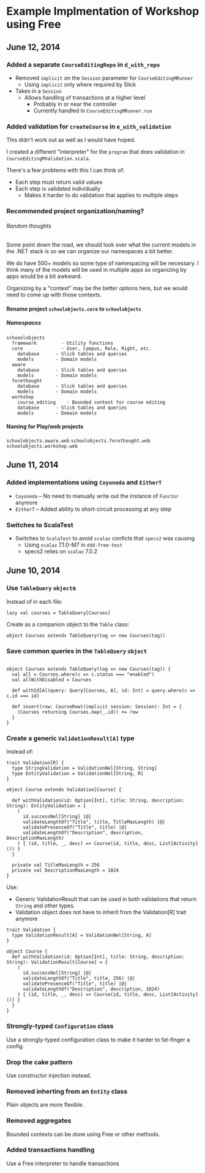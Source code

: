 # Example Implmentation of Workshop using Free

## June 12, 2014

### Added a separate `CourseEditingRepo` in `d_with_repo`

* Removed `implicit` on the `Session` parameter for `CourseEditingMRunner`
  * Using `implicit` only where required by Slick
* Takes in a `Session`
  * Allows handling of transactions at a higher level 
    * Probably in or near the controller
    * Currently handled in `CourseEditingMRunner.run`

### Added validation for `createCourse` in `e_with_validation`

This didn't work out as well as I would have hoped.

I created a different "interpreter" for the `program` that does validation in `CourseEditingMValidation.scala`.

There's a few problems with this I can think of:

* Each step must return valid values
* Each step is validated individually
  * Makes it harder to do validation that applies to multiple steps
  

### Recommended project organization/naming?

###### Random thoughts

Some point down the road, we should look over what the current models in the .NET stack is so we can organize our namespaces a bit better.

We do have 500+ models so some type of namespacing will be necessary. I think many of the models will be used in multiple apps so organizing by apps would be a bit awkward.

Organizing by a "context" may be the better options here, but we would need to come up with those contexts.


#### Rename project `schoolobjects.core` to `schoolobjects`

##### Namespaces

```
schooolobjects        
  framework         - Utility functions
  core              - User, Campus, Role, Right, etc.
    database      - Slick tables and queries
    models        - Domain models
  aware
    database      - Slick tables and queries
    models        - Domain models
  forethought
    database      - Slick tables and queries
    models        - Domain models
  workshop
    course_editing    - Bounded context for course editing
    database      - Slick tables and queries
    models        - Domain models
```

#### Naming for Play/web projects

`schoolobjects.aware.web`
`schoolobjects.forethought.web`
`schoolobjects.workshop.web`

## June 11, 2014

### Added implementations using `Coyoneda` and `EitherT`

* `Coyoneda` – No need to manually write out the instance of `Functor` anymore
* `EitherT` – Added ability to short-circuit processing at any step

### Switches to ScalaTest

* Switches to `ScalaTest` to avoid `scalaz` conficts that `specs2` was causing
  * Using `scalaz` 7.1.0-M7 in `ddd-free-test`
  * specs2 relies on `scalaz` 7.0.2
 

## June 10, 2014

### Use `TableQuery` `object`s

Instead of in each file:

```
lazy val courses = TableQuery[Courses]
```

Create as a companion object to the `Table` class:

```
object Courses extends TableQuery(tag => new Courses(tag))
```


### Save common queries in the `TableQuery` `object`

```

object Courses extends TableQuery(tag => new Courses(tag)) {
  val all = Courses.where(c => c.status === "enabled")
  val allWithDisabled = Courses

  def withId[A](query: Query[Courses, A], id: Int) = query.where(c => c.id === id)

  def insert(row: CourseRow)(implicit session: Session): Int = {
    (Courses returning Courses.map(_.id)) += row
  }     
}

```


### Create a generic `ValidationResult[A]` type

Instead of:

```
trait Validation[R] {
  type StringValidation = ValidationNel[String, String]
  type EntityValidation = ValidationNel[String, R]
}
```

```
object Course extends Validation[Course] {

  def withValidation(id: Option[Int], title: String, description: String): EntityValidation = {
    (
      id.successNel[String] |@|
      validateLengthOf("Title", title, TitleMaxLength) |@| 
      validatePresenceOf("Title", title) |@| 
      validateLengthOf("Description", description, DescriptionMaxLength)
    ) { (id, title, _, desc) => Course(id, title, desc, List[Activity]()) }
  }

  private val TitleMaxLength = 256
  private val DescriptionMaxLength = 1024
}
```

Use:

* Generic ValidationResult that can be used in both validations that return `String` and other types.
* Validation object does not have to inherit from the Validation[R] trait anymore

```
trait Validation {
  type ValidationResult[A] = ValidationNel[String, A]
}
```

```
object Course {
  def withValidation(id: Option[Int], title: String, description: String): ValidationResult[Course] = {
    (
      id.successNel[String] |@|
      validateLengthOf("Title", title, 256) |@| 
      validatePresenceOf("Title", title) |@| 
      validateLengthOf("Description", description, 1024)
    ) { (id, title, _, desc) => Course(id, title, desc, List[Activity]()) }
  }
}

```


### Strongly-typed `Configuration` class

Use a strongly-typed configuration class to make it harder to fat-finger a config.


### Drop the cake pattern

Use constructor injection instead.


### Removed inherting from an `Entity` class

Plain objects are more flexible.

### Removed aggregates

Bounded contexts can be done using Free or other methods.

### Added transactions handling

Use a Free interpreter to handle transactions